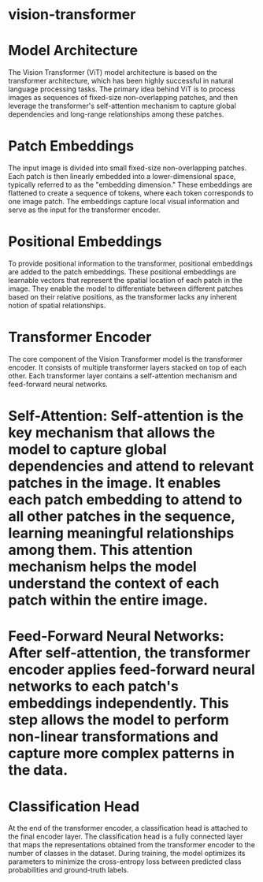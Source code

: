 # vision-transformer

# Model Architecture
The Vision Transformer (ViT) model architecture is based on the transformer architecture, which has been highly successful in natural language processing tasks. The primary idea behind ViT is to process images as sequences of fixed-size non-overlapping patches, and then leverage the transformer's self-attention mechanism to capture global dependencies and long-range relationships among these patches.

# Patch Embeddings
The input image is divided into small fixed-size non-overlapping patches. Each patch is then linearly embedded into a lower-dimensional space, typically referred to as the "embedding dimension." These embeddings are flattened to create a sequence of tokens, where each token corresponds to one image patch. The embeddings capture local visual information and serve as the input for the transformer encoder.

# Positional Embeddings
To provide positional information to the transformer, positional embeddings are added to the patch embeddings. These positional embeddings are learnable vectors that represent the spatial location of each patch in the image. They enable the model to differentiate between different patches based on their relative positions, as the transformer lacks any inherent notion of spatial relationships.

# Transformer Encoder
The core component of the Vision Transformer model is the transformer encoder. It consists of multiple transformer layers stacked on top of each other. Each transformer layer contains a self-attention mechanism and feed-forward neural networks.

# Self-Attention: Self-attention is the key mechanism that allows the model to capture global dependencies and attend to relevant patches in the image. It enables each patch embedding to attend to all other patches in the sequence, learning meaningful relationships among them. This attention mechanism helps the model understand the context of each patch within the entire image.

# Feed-Forward Neural Networks: After self-attention, the transformer encoder applies feed-forward neural networks to each patch's embeddings independently. This step allows the model to perform non-linear transformations and capture more complex patterns in the data.

# Classification Head
At the end of the transformer encoder, a classification head is attached to the final encoder layer. The classification head is a fully connected layer that maps the representations obtained from the transformer encoder to the number of classes in the dataset. During training, the model optimizes its parameters to minimize the cross-entropy loss between predicted class probabilities and ground-truth labels.

